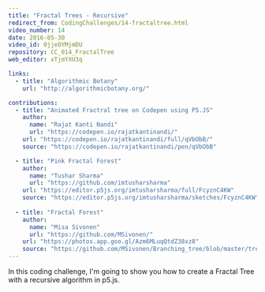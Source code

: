 ```yaml
---
title: "Fractal Trees - Recursive"
redirect_from: CodingChallenges/14-fractaltree.html
video_number: 14
date: 2016-05-30
video_id: 0jjeOYMjmDU
repository: CC_014_FractalTree
web_editor: xTjmYXU3q

links:
  - title: "Algorithmic Botany"
    url: "http://algorithmicbotany.org/"

contributions:
  - title: "Animated Fractral tree on Codepen using P5.JS"
    author:
      name: "Rajat Kanti Nandi"
      url: "https://codepen.io/rajatkantinandi/"
    url: "https://codepen.io/rajatkantinandi/full/qVbObB/"
    source: "https://codepen.io/rajatkantinandi/pen/qVbObB"

  - title: "Pink Fractal Forest"
    author:
      name: "Tushar Sharma"
      url: "https://github.com/imtusharsharma"
    url: "https://editor.p5js.org/imtusharsharma/full/FcyznC4KW"
    source: "https://editor.p5js.org/imtusharsharma/sketches/FcyznC4KW"
    
  - title: "Fractal Forest"
    author:
      name: "Misa Sivonen"
      url: "https://github.com/MSivonen/"
    url: "https://photos.app.goo.gl/Azm6MLuqQtdZ38xz8"
    source: "https://github.com/MSivonen/Branching_tree/blob/master/tree.pde"
---
```


In this coding challenge, I'm going to show you how to create a Fractal Tree with a recursive algorithm in p5.js.
